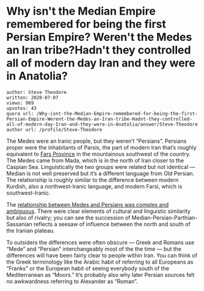 # Why isn't the Median Empire remembered for being the first Persian Empire? Weren't the Medes an Iran tribe?Hadn't they controlled all of modern day Iran and they were in Anatolia?

	author: Steve Theodore
	written: 2020-07-07
	views: 969
	upvotes: 43
	quora url: /Why-isnt-the-Median-Empire-remembered-for-being-the-first-Persian-Empire-Werent-the-Medes-an-Iran-tribe-Hadnt-they-controlled-all-of-modern-day-Iran-and-they-were-in-Anatolia/answer/Steve-Theodore
	author url: /profile/Steve-Theodore


The Medes were an Iranic people, but they weren’t “Persians”. Persians proper were the inhabitants of Parsis, the part of modern Iran that’s roughly equivalent to [Fars Province](https://en.wikipedia.org/wiki/Fars_Province) in the mountainous southwest of the country. The Medes came from Mada, which is in the north of Iran closer to the Caspian Sea. Linguistically the two groups were related but not identical — Median is not well preserved but it’s a different language from Old Persian. The relationship is roughly similar to the difference between modern Kurdish, also a northwest-Iranic language, and modern Farsi, which is southwest-Iranic.

The [relationship between Medes and Persians was complex and ambiguous](https://www.quora.com/Is-one-man-s-Mede-another-man-s-Persian/answer/Steve-Theodore?ch=10&share=079d57f2&srid=zLvM). There were clear elements of cultural and linguistic similarity but also of rivalry; you can see the succession of Median-Persian-Parthian-Sassanian reflects a seesaw of influence between the north and south of the Iranian plateau.

To outsiders the differences were often obscure — Greek and Romans use “Mede” and “Persian” interchangeably most of the the time — but the differences will have been fairly clear to people within Iran. You can think of the Greek terminology like the Arabic habit of referring to all Europeans as “Franks” or the European habit of seeing everybody south of the Mediterranean as “Moors.” It’s probably also why later Persian sources felt no awkwardness referring to Alexander as “Roman”.

